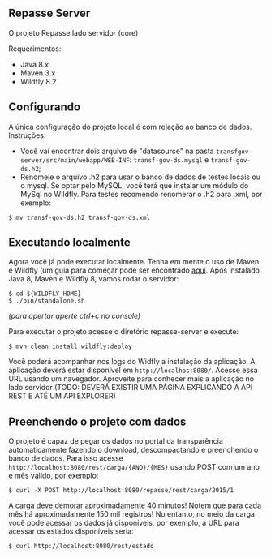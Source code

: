 Repasse Server
--

O projeto Repasse lado servidor (core)


Requerimentos:

* Java 8.x
* Maven 3.x
* Wildfly 8.2


## Configurando

A única configuração do projeto local é com relação ao banco de dados. Instruções:

* Você vai encontrar dois arquivo de "datasource" na pasta `transfgov-server/src/main/webapp/WEB-INF`: `transf-gov-ds.mysql` e `transf-gov-ds.h2`;
* Renomeie o arquivo .h2 para usar o banco de dados de testes locais ou o mysql. Se optar pelo MySQL, você terá que instalar um módulo do MySql no Wildfly. Para testes recomendo renomerar o .h2 para .xml, por exemplo:  
~~~
$ mv transf-gov-ds.h2 transf-gov-ds.xml
~~~

## Executando localmente

Agora você já pode executar localmente. Tenha em mente o uso de Maven e Wildfly (um guia para começar pode ser encontrado [aqui](http://aprendendo-javaee.blogspot.com.br/2014/01/ola-mundo-java-web-com-maven-e-wildfly.html). Após instalado Java 8, Maven e Wildfly 8, vamos rodar o servidor:

~~~
$ cd ${WILDFLY_HOME}
$ ./bin/standalone.sh
~~~
*(para apertar aperte ctrl+c no console)*

Para executar o projeto acesse o diretório repasse-server e execute:

~~~
$ mvn clean install wildfly:deploy
~~~

Você poderá acompanhar nos logs do Widfly a instalação da aplicação.  A aplicação deverá estar disponível em `http://localhos:8080/`. Acesse essa URL usando um navegador. Aproveite para conhecer mais a aplicação no lado servidor (TODO: DEVERÁ EXISTIR UMA PÁGINA EXPLICANDO A API REST E ATÉ UM API EXPLORER)

## Preenchendo o projeto com dados

O projeto é capaz de pegar os dados no portal da transparência automaticamente fazendo o download, descompactando e preenchendo o banco de dados. Para isso acesse  `http://localhost:8080/rest/carga/{ANO}/{MES}` usando POST com um ano e mês válido, por exemplo:

~~~
$ curl -X POST http://localhost:8080/repasse/rest/carga/2015/1
~~~
 
A carga deve demorar aproximadamente 40 minutos! Notem que para cada mês há aproximadamente 150 mil registros! No entanto, no meio da carga você pode acessar os dados já disponíveis, por exemplo, a URL para acessar os estados disponíveis seria:

~~~
$ curl http://localhost:8080/rest/estado
~~~
